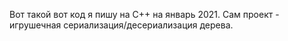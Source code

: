 Вот такой вот код я пишу на C++ на январь 2021. Сам проект - игрушечная сериализация/десериализация дерева.